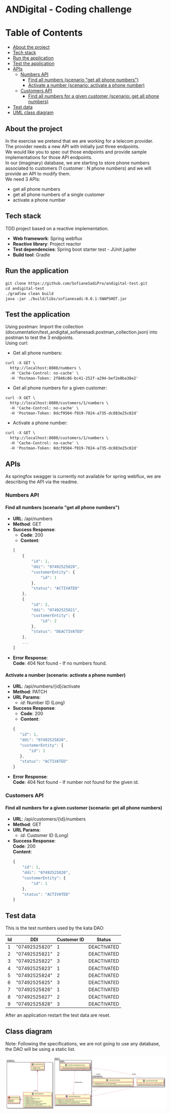 # ANDigital - Coding challenge

Table of Contents
=================
* [About the project](#about-the-project)
* [Tech stack](#tech-stack)
* [Run the application](#run-the-application)
* [Test the application](#test-the-application)
* [APIs](#apis)
   * [Numbers API](#numbers-api)
      * [Find all numbers (scenario "get all phone numbers")](#find-all-numbers-scenario-get-all-phone-numbers)
      * [Activate a number (scenario: activate a phone number)](#activate-a-number-scenario-activate-a-phone-number)
   * [Customers API](#customers-api)
      * [Find all numbers for a given customer (scenario: get all phone numbers)](#find-all-numbers-for-a-given-customer-scenario-get-all-phone-numbers)
* [Test data](#test-data)
* [UML class diagram](#class-diagram)

## About the project
In the exercise we pretend that we are working for a telecom provider.  
The provider needs a new API with initially just three endpoints.  
We would like you to spec out those endpoints and provide sample implementations for those API
endpoints.  
In our (imaginary) database, we are starting to store phone numbers associated to customers (1
customer : N phone numbers) and we will provide an API to modify them.  
We need 3 APIs:  
- get all phone numbers
- get all phone numbers of a single customer
- activate a phone number  

## Tech stack
TDD project based on a reactive implementation.  
- **Web framework**: Spring webflux  
- **Reactive library**: Project reactor  
- **Test dependencies**: Spring boot starter test - JUnit jupiter  
- **Build tool**: Gradle  


## Run the application
```commandline
git clone https://github.com/SofianeSadiPro/andigital-test.git
cd andigital-test
./gradlew clean build
java -jar ./build/libs/sofianesadi-0.0.1-SNAPSHOT.jar
```

## Test the application
Using postman: Import the collection (documentation/test_andigital_sofianesadi.postman_collection.json) into postman 
to test the 3 endpoints.  
Using curl:

- Get all phone numbers:
```curl
curl -X GET \
  http://localhost:8080/numbers \
  -H 'Cache-Control: no-cache' \
  -H 'Postman-Token: 2f846c86-bc41-252f-a294-bef2e0ba38e2'
```

- Get all phone numbers for a given customer:
```curl
curl -X GET \
  http://localhost:8080/customers/1/numbers \
  -H 'Cache-Control: no-cache' \
  -H 'Postman-Token: 0dcf9504-f919-7024-a735-dc883e25c02d'
```

- Activate a phone number:
```curl
curl -X GET \
  http://localhost:8080/customers/1/numbers \
  -H 'Cache-Control: no-cache' \
  -H 'Postman-Token: 0dcf9504-f919-7024-a735-dc883e25c02d'
```

## APIs
As springfox swagger is currently not available for spring webflux, we are describing the API via the readme.
### Numbers API
#### Find all numbers (scenario "get all phone numbers")
- **URL**: /api/numbers
- **Method**: GET
- **Success Response**:   
    - **Code**: 200  
    - **Content**:   
    ```javascript
    [
        {
            "id": 1,
            "ddi": "07492525820",
            "customerEntity": {
                "id": 1
            },
            "status": "ACTIVATED"
        },
        {
            "id": 2,
            "ddi": "07492525821",
            "customerEntity": {
                "id": 2
            },
            "status": "DEACTIVATED"
        },
        ...
    ]
    ```
- **Error Response**:  
    **Code**: 404 Not found - If no numbers found.  

#### Activate a number (scenario: activate a phone number)
- **URL**: /api/numbers/{id}/activate
- **Method**: PATCH
- **URL Params**: 
    * *id*: Number ID (Long)
- **Success Response**:   
    - **Code**: 200  
    - **Content**:   
    ```javascript
   {
       "id": 1,
       "ddi": "07492525820",
       "customerEntity": {
           "id": 1
       },
       "status": "ACTIVATED"
   }
    ```
- **Error Response**:  
    **Code**: 404 Not found - If number not found for the given id.
    
### Customers API
#### Find all numbers for a given customer (scenario: get all phone numbers)
- **URL**: /api/customers/{id}/numbers
- **Method**: GET
- **URL Params**: 
    * *id*: Customer ID (Long)
- **Success Response**:   
    **Code**: 200  
    **Content**:   
    ```javascript
    {
        "id": 1,
        "ddi": "07492525820",
        "customerEntity": {
            "id": 1
        },
        "status": "ACTIVATED"
    }
    ```

## Test data
This is the test numbers used by the kata DAO:

|Id | DDI | Customer ID | Status
|---|--------------|---|------------|
| 1 | "07492525820"| 1 | DEACTIVATED|
| 2 | "07492525821"| 2 | DEACTIVATED|
| 3 | "07492525822"| 3 | DEACTIVATED|
| 4 | "07492525823"| 1 | DEACTIVATED|
| 5 | "07492525824"| 2 | DEACTIVATED|
| 6 | "07492525825"| 3 | DEACTIVATED|
| 7 | "07492525826"| 1 | DEACTIVATED|
| 8 | "07492525827"| 2 | DEACTIVATED|
| 9 | "07492525828"| 3 | DEACTIVATED|

After an application restart the test data are reset.

## Class diagram
Note: Following the specifications, we are not going to use any database, the DAO will be using a static list. 

![alt text](documentation/class-diagram.png "Class diagram")  
